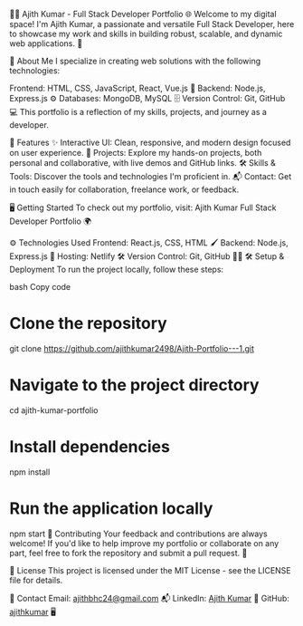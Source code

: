 👨‍💻 Ajith Kumar - Full Stack Developer Portfolio 🌐
Welcome to my digital space! I'm Ajith Kumar, a passionate and versatile Full Stack Developer, here to showcase my work and skills in building robust, scalable, and dynamic web applications. 🚀

🌟 About Me
I specialize in creating web solutions with the following technologies:

Frontend: HTML, CSS, JavaScript, React, Vue.js 🎨
Backend: Node.js, Express.js ⚙️
Databases: MongoDB, MySQL 🗄️
Version Control: Git, GitHub 💻
This portfolio is a reflection of my skills, projects, and journey as a developer.

📂 Features
✨ Interactive UI: Clean, responsive, and modern design focused on user experience.
🚀 Projects: Explore my hands-on projects, both personal and collaborative, with live demos and GitHub links.
🛠️ Skills & Tools: Discover the tools and technologies I'm proficient in.
📬 Contact: Get in touch easily for collaboration, freelance work, or feedback.

🖥️ Getting Started
To check out my portfolio, visit:
Ajith Kumar Full Stack Developer Portfolio 🌍

⚙️ Technologies Used
Frontend: React.js, CSS, HTML 🖌️
Backend: Node.js, Express.js 💼
Hosting: Netlify 🛠️
Version Control: Git, GitHub 🧑‍💻
🛠️ Setup & Deployment
To run the project locally, follow these steps:

bash
Copy code
# Clone the repository
git clone https://github.com/ajithkumar2498/Ajith-Portfolio---1.git

# Navigate to the project directory
cd ajith-kumar-portfolio

# Install dependencies
npm install

# Run the application locally
npm start
🤝 Contributing
Your feedback and contributions are always welcome! If you'd like to help improve my portfolio or collaborate on any part, feel free to fork the repository and submit a pull request. 💬

📜 License
This project is licensed under the MIT License - see the LICENSE file for details.

📧 Contact
Email: ajithbhc24@gmail.com 📬
LinkedIn: [Ajith Kumar](https://www.linkedin.com/in/ajith-kumar-b0360a18a/) 🔗
GitHub: [ajithkumar](https://github.com/ajithkumar2498) 🖥️